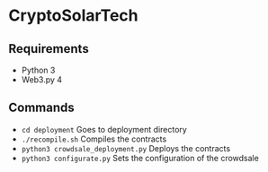 # CryptoSolarTech

## Requirements

- Python 3
- Web3.py 4


## Commands

- `cd deployment` Goes to deployment directory
- `./recompile.sh` Compiles the contracts 
- `python3 crowdsale_deployment.py` Deploys the contracts
- `python3 configurate.py` Sets the configuration of the crowdsale